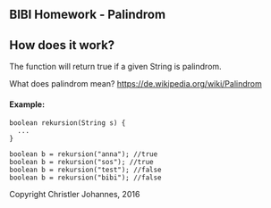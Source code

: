 ## BIBI Homework - Palindrom

## How does it work?
The function will return true if a given String is palindrom.

What does palindrom mean?
https://de.wikipedia.org/wiki/Palindrom

#### Example:

```
boolean rekursion(String s) {
  ...
}

boolean b = rekursion("anna"); //true
boolean b = rekursion("sos"); //true
boolean b = rekursion("test"); //false
boolean b = rekursion("bibi"); //false

```

Copyright Christler Johannes, 2016
